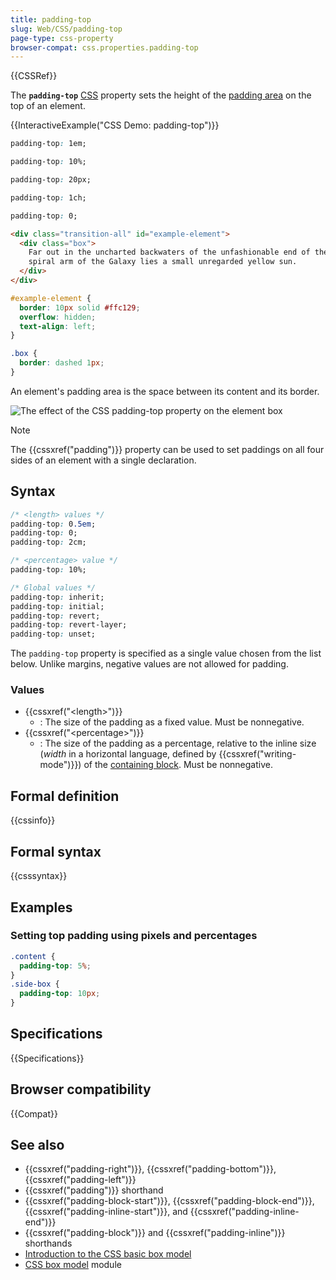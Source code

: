 ```yaml
---
title: padding-top
slug: Web/CSS/padding-top
page-type: css-property
browser-compat: css.properties.padding-top
---
```


{{CSSRef}}

The **`padding-top`** [CSS](/en-US/docs/Web/CSS) property sets the height of the [padding area](/en-US/docs/Web/CSS/CSS_box_model/Introduction_to_the_CSS_box_model#padding_area) on the top of an element.

{{InteractiveExample("CSS Demo: padding-top")}}

```css interactive-example-choice
padding-top: 1em;
```

```css interactive-example-choice
padding-top: 10%;
```

```css interactive-example-choice
padding-top: 20px;
```

```css interactive-example-choice
padding-top: 1ch;
```

```css interactive-example-choice
padding-top: 0;
```

```html interactive-example
<div class="transition-all" id="example-element">
  <div class="box">
    Far out in the uncharted backwaters of the unfashionable end of the western
    spiral arm of the Galaxy lies a small unregarded yellow sun.
  </div>
</div>
```

```css interactive-example
#example-element {
  border: 10px solid #ffc129;
  overflow: hidden;
  text-align: left;
}

.box {
  border: dashed 1px;
}
```

An element's padding area is the space between its content and its border.

![The effect of the CSS padding-top property on the element box](padding-top.svg)

> [!NOTE]
> The {{cssxref("padding")}} property can be used to set paddings on all four sides of an element with a single declaration.

## Syntax

```css
/* <length> values */
padding-top: 0.5em;
padding-top: 0;
padding-top: 2cm;

/* <percentage> value */
padding-top: 10%;

/* Global values */
padding-top: inherit;
padding-top: initial;
padding-top: revert;
padding-top: revert-layer;
padding-top: unset;
```

The `padding-top` property is specified as a single value chosen from the list below. Unlike margins, negative values are not allowed for padding.

### Values

- {{cssxref("&lt;length&gt;")}}
  - : The size of the padding as a fixed value. Must be nonnegative.
- {{cssxref("&lt;percentage&gt;")}}
  - : The size of the padding as a percentage, relative to the inline size (_width_ in a horizontal language, defined by {{cssxref("writing-mode")}}) of the [containing block](/en-US/docs/Web/CSS/CSS_display/Containing_block). Must be nonnegative.

## Formal definition

{{cssinfo}}

## Formal syntax

{{csssyntax}}

## Examples

### Setting top padding using pixels and percentages

```css
.content {
  padding-top: 5%;
}
.side-box {
  padding-top: 10px;
}
```

## Specifications

{{Specifications}}

## Browser compatibility

{{Compat}}

## See also

- {{cssxref("padding-right")}}, {{cssxref("padding-bottom")}}, {{cssxref("padding-left")}}
- {{cssxref("padding")}} shorthand
- {{cssxref("padding-block-start")}}, {{cssxref("padding-block-end")}}, {{cssxref("padding-inline-start")}}, and {{cssxref("padding-inline-end")}}
- {{cssxref("padding-block")}} and {{cssxref("padding-inline")}} shorthands
- [Introduction to the CSS basic box model](/en-US/docs/Web/CSS/CSS_box_model/Introduction_to_the_CSS_box_model)
- [CSS box model](/en-US/docs/Web/CSS/CSS_box_model) module
